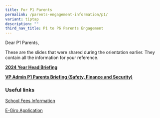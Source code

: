 ```yaml
---
title: For P1 Parents
permalink: /parents-engagement-information/p1/
variant: tiptap
description: ""
third_nav_title: P1 to P6 Parents Engagement
---
```

<p>Dear P1 Parents,</p>
<p>These are the slides that were shared during the orientation earlier.
They contain all the information for your reference.</p>
<p><strong><a href="/files/Year_Head_Briefing_Preparing_for_P1.pdf" rel="noopener nofollow" target="_blank">2024 Year Head Briefing</a></strong>
</p>
<p><strong><a href="/files/VPA_P1_Parent_Briefing_2024.pdf" rel="noopener nofollow" target="_blank">VP Admin P1 Parents Briefing (Safety, Finance and Security)</a></strong>
</p>
<p></p>
<h3>Useful links</h3>
<p><a href="http://www.moe.gov.sg/financial matters/fees" rel="noopener nofollow" target="_blank">School Fees Information</a>
</p>
<p><a href="http://www.moe.gov.sg/financial matters/fees/egiro" rel="noopener noreferrer nofollow" target="_blank">E-Giro Application</a>
</p>